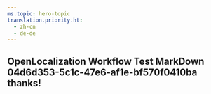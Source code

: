 ```yaml
---
ms.topic: hero-topic
translation.priority.ht: 
  - zh-cn
  - de-de
---
```

## OpenLocalization Workflow Test MarkDown 04d6d353-5c1c-47e6-af1e-bf570f0410ba thanks!
